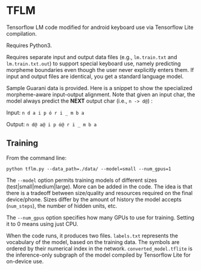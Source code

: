 # TFLM

Tensorflow LM code modified for android keyboard use via Tensorflow Lite compilation.

Requires Python3.

Requires separate input and output data files (e.g., ```lm.train.txt``` and ```lm.train.txt.out```) to support special keyboard use, namely predicting morpheme boundaries even though the user never explicitly enters them. If input and output files are identical, you get a standard language model.

Sample Guarani data is provided. Here is a snippet to show the specialized morpheme-aware input-output alignment. Note that given an input char, the model always predict the **NEXT** output char (i.e., ```n -> d@```) :

Input: ```n d a i p ó r i _ m b a```

Output: ```n d@ a@ i p ó@ r i _ m b a```

## Training

From the command line:

```python tflm.py --data_path=./data/ --model=small --num_gpus=1```

The ```--model``` option permits training models of different sizes (test|small|medium|large). More can be added in the code. The idea is that there is a tradeoff between size/quality and resources required on the final device/phone. Sizes differ by the amount of history the model accepts (```num_steps```), the number of hidden units, etc.

The ```--num_gpus``` option specifies how many GPUs to use for training. Setting it to 0 means using just CPU.


When the code runs, it produces two files. ```labels.txt``` represents the vocabulary of the model, based on the training data. The symbols are ordered by their numerical index in the network. ```converted_model.tflite``` is the inference-only subgraph of the model compiled by Tensorflow Lite for on-device use.


